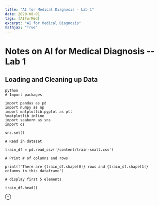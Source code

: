 ```yaml
---
title: "AI for Medical Diagnosis - Lab 1"
date: 2020-08-01
tags: [AIforMed]
excerpt: "AI for Medical Diagnosis"
mathjax: "True"
---
```



# Notes on AI for Medical Diagnosis --  Lab 1

## Loading and Cleaning up Data

```
python
# Import packages

import pandas as pd
import numpy as np
import matplotlib.pyplot as plt
%matplotlib inline
import seaborn as sns
import os

sns.set()

# Read in dataset

train_df = pd.read_csv('/content/train-small.csv')

# Print # of columns and rows

print(f'There are {train_df.shape[0]} rows and {train_df.shape[1]} columns in this dataframe')

# display first 5 elements

train_df.head()

```

<html>
<head>
  <title>Render</title>
  <meta name="referrer" content="never">
    <script src="/assets/ipynb/index-d3b2fc278f6ffca84fcdcb4b77e326d5a2a8b5ec6659efbca95dd486c43088fe.js" type="text/javascript"></script><link rel="stylesheet" type="text/css" href="/assets/ipynb-c595452879a45fd8a1e3577c3900da53d06da195d9570ea394b693875c5e6759.css">


</head>
<body
   class="is-embedded "
   data-render-url="https://render.githubusercontent.com"
   data-github-hostname="github.com"
>
  <div class="render-shell js-render-shell"    data-document-nwo="GabeMaldonado/AIforMedicine"
   data-document-commit="40935e6ed189c9d69c85fe4200e4fb70464f5de4"
   data-document-path="AIforMed_1.ipynb"
   data-file="https://github-render.s3.amazonaws.com/prod/8e95081f506ae71ca4ef66a59c6818a6-render.html?X-Amz-Expires=65&amp;X-Amz-Date=20200801T202115Z&amp;X-Amz-Algorithm=AWS4-HMAC-SHA256&amp;X-Amz-Credential=AKIAJILR36AMCOMBK3MQ%2F20200801%2Fus-east-1%2Fs3%2Faws4_request&amp;X-Amz-SignedHeaders=host&amp;X-Amz-Signature=28b7ab00375b84192a3a9a53b7d6487df1216535fdbe447f92226acbd56fd278"
   data-meta="https://github-render.s3.amazonaws.com/prod/8e95081f506ae71ca4ef66a59c6818a6-meta.json?X-Amz-Expires=65&amp;X-Amz-Date=20200801T202115Z&amp;X-Amz-Algorithm=AWS4-HMAC-SHA256&amp;X-Amz-Credential=AKIAJILR36AMCOMBK3MQ%2F20200801%2Fus-east-1%2Fs3%2Faws4_request&amp;X-Amz-SignedHeaders=host&amp;X-Amz-Signature=e215892ba97b058ecdac0f64e8ce644a3e563cf13b69ba8dafca1b8ccd21eb37"
   data-no-external-render="false"
>
    

<div class="render-info">
  <div class="js-viewer-health render-health">
    <span class="symbol">&#8854;</span>
    <span class="js-message message"></span>
  </div>
</div>

<div id="notebook" class="js-html"></div>

  </div>

  

</body>
</html>
